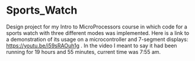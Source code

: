 # Sports_Watch
Design project for my Intro to MicroProcessors course in which code for a sports watch with three different modes was implemented. 
Here is a link to a demonstration of its usage on a microcontroller and 7-segment displays: https://youtu.be/i59sRAOuh1g .
In the video I meant to say it had been running for 19 hours and 55 minutes, current time was 7:55 am.
